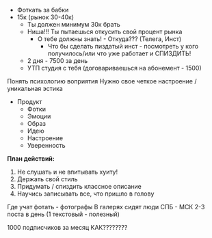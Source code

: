 - Фоткать за бабки
- 15к (рынок 30-40к)
	- Ты должен минимум 30к брать
	- Ниша!!! Ты пытаешься откусить свой процент рынка
		- О тебе должны знать! - Откуда??? (Телега, Инст)
			- Что бы сделать пиздатый инст - посмотреть у кого получилось/или что уже работает и СПИЗДИТЬ!
	- 2 дня - 7500 за день
	- УТП студия с тебя (договариваешься на абонемент - 1500)


Понять психологию воприятия
Нужно свое четкое настроение / уникальная эстика
- Продукт 
	- Фотки 
	- Эмоции 
	- Образ
	- Идею
	- Настроение 
	- Уверенность


**План действий:**
1. Не слушать и не впитывать хуиту!
2. Держать свой стиль
3. Придумать / спиздить классное описание
4. Научись записывать все, что пришло в голову 

Где учат фотать - фотографы
В галерях сидят люди
СПБ - МСК
2-3 поста в день (1 текстовый - полезный)


1000 подписчиков за месяц
КАК????????

